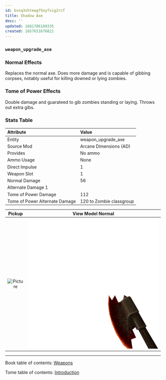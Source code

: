 ```yaml
---
id: bsnq3xhtewg75oyfxig2rcf
title: Shadow Axe
desc: ''
updated: 1681786109335
created: 1657651676821
---
```

### `weapon_upgrade_axe`

### Normal Effects
Replaces the normal axe.  Does more damage and is capable of gibbing corpses,
notably useful for killing downed or lying zombies.

### Tome of Power Effects
Double damage and guarateed to gib zombies standing or laying. Throws out extra
gibs.

### Stats Table

|Attribute                     |Value                          |
|:-----------------------------|:------------------------------|
|Entity                        |weapon_upgrade_axe             |
|Source Mod                    |Arcane Dimensions (AD)         |
|Provides                      |No ammo                        |
|Ammo Usage                    |None                           |
|Direct Impulse                |1                              |
|Weapon Slot                   |1                              |
|Normal Damage                 |56                             |
|Alternate Damage 1            |                               |
|Tome of Power Damage          |112                            |
|Tome of Power Alternate Damage|120 to Zombie classgroup       |

|Pickup|View Model Normal|
|:---:|:---:|
![Picture](assets/img/weapon_shadaxe.png)|![Picture](assets/img/v_shadaxe.png)|

-------------------------------------------------------------------------------
Book table of contents: [Weapons](3.0-Weapons.md)
<br />

Tome table of contents: [Introduction](1.0-Introduction.md)